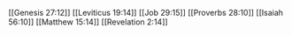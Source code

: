 [[Genesis 27:12]]
[[Leviticus 19:14]]
[[Job 29:15]]
[[Proverbs 28:10]]
[[Isaiah 56:10]]
[[Matthew 15:14]]
[[Revelation 2:14]]

